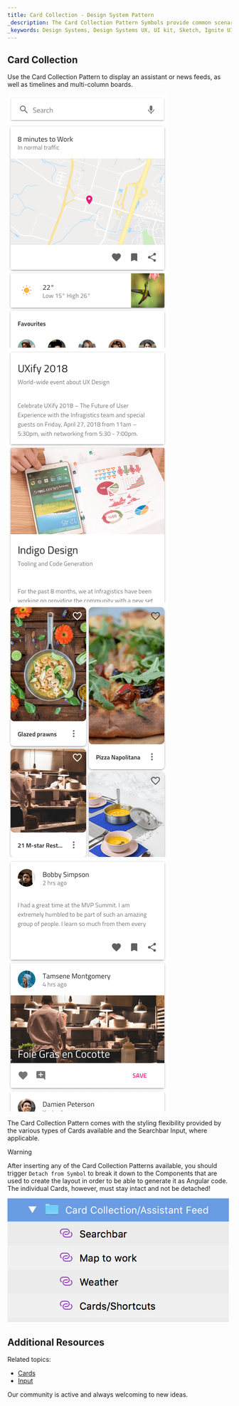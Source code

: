 ```yaml
---
title: Card Collection - Design System Pattern
_description: The Card Collection Pattern Symbols provide common scenarios for using Cards. 
_keywords: Design Systems, Design Systems UX, UI kit, Sketch, Ignite UI for Angular, Sketch to Angular, Angular, Angular Design System, Export code from Sketch, Design Kits for Angular, Sketch HTML, Sketch to HTML, Sketch UI kits
---
```


## Card Collection

Use the Card Collection Pattern to display an assistant or news feeds, as well as timelines and multi-column boards.

<img src="../images/cardcol_demo_assistant.png" srcset="../images/cardcol_demo_assistant@2x.png 2x" />
<img src="../images/cardcol_demo_news.png" srcset="../images/cardcol_demo_news@2x.png 2x" />
<img src="../images/cardcol_demo_pins.png" srcset="../images/cardcol_demo_pins@2x.png 2x" />
<img src="../images/cardcol_demo_timeline.png" srcset="../images/cardcol_demo_timeline@2x.png 2x" />

The Card Collection Pattern comes with the styling flexibility provided by the various types of Cards available and the Searchbar Input, where applicable.

> [!WARNING]
> After inserting any of the Card Collection Patterns available, you should trigger `Detach from Symbol` to break it down to the Components that are used to create the layout in order to be able to generate it as Angular code. The individual Cards, however, must stay intact and not be detached!

<img src="../images/card_collection_detach.png" />

## Additional Resources

Related topics:

- [Cards](../components/cards.md)
- [Input](../components/input.md)
  <div class="divider--half"></div>

Our community is active and always welcoming to new ideas.



